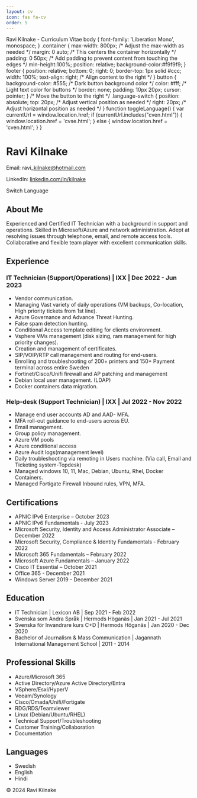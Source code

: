 ```yaml
---
layout: cv
icon: fas fa-cv
order: 5
---
```


  Ravi Kilnake - Curriculum Vitae body { font-family: 'Liberation Mono', monospace; } .container { max-width: 800px; /\* Adjust the max-width as needed \*/ margin: 0 auto; /\* This centers the container horizontally \*/ padding: 0 50px; /\* Add padding to prevent content from touching the edges \*/ min-height:100%; position: relative; background-color:#f9f9f9; } footer { position: relative; bottom: 0; right: 0; border-top: 1px solid #ccc; width: 100%; text-align: right; /\* Align content to the right \*/ } button { background-color: #555; /\* Dark button background color \*/ color: #fff; /\* Light text color for buttons \*/ border: none; padding: 10px 20px; cursor: pointer; } /\* Move the button to the right \*/ .language-switch { position: absolute; top: 20px; /\* Adjust vertical position as needed \*/ right: 20px; /\* Adjust horizontal position as needed \*/ } function toggleLanguage() { var currentUrl = window.location.href; if (currentUrl.includes("cven.html")) { window.location.href = 'cvse.html'; } else { window.location.href = 'cven.html'; } }

Ravi Kilnake
============

Email: ravi\_kilnake@hotmail.com

LinkedIn: [linkedin.com/in/kilnake](https://linkedin.com/in/kilnake)

Switch Language

About Me
--------

Experienced and Certified IT Technician with a background in support and operations. Skilled in Microsoft/Azure and network administration. Adept at resolving issues through telephone, email, and remote access tools. Collaborative and flexible team player with excellent communication skills.

Experience
----------

### IT Technician (Support/Operations) | IXX | Dec 2022 - Jun 2023

*   Vendor communication.
*   Managing Vast variety of daily operations (VM backups, Co-location, High priority tickets from 1st line).
*   Azure Governance and Advance Threat Hunting.
*   False spam detection hunting.
*   Conditional Access template editing for clients environment.
*   Vsphere VMs management (disk sizing, ram management for high priority changes).
*   Creation and management of certificates.
*   SIP/VOIP/RTP call management and routing for end-users.
*   Enrolling and troubleshooting of 200+ printers and 150+ Payment terminal across entire Sweden
*   Fortinet/Cisco/Unifi firewall and AP patching and management
*   Debian local user management. (LDAP)
*   Docker containers data migration.

### Help-desk (Support Technician) | IXX | Jul 2022 - Nov 2022

*   Manage end user accounts AD and AAD- MFA.
*   MFA roll-out guidance to end-users across EU.
*   Email management.
*   Group policy management.
*   Azure VM pools
*   Azure conditional access
*   Azure Audit logs(management level)
*   Daily troubleshooting via remoting in Users machine. (Via call, Email and Ticketing system-Topdesk)
*   Managed windows 10, 11, Mac, Debian, Ubuntu, Rhel, Docker Containers.
*   Managed Fortigate Firewall Inbound rules, VPN, MFA.

Certifications
--------------

*   APNIC IPv6 Enterprise – October 2023
*   APNIC IPv6 Fundamentals - July 2023
*   Microsoft Security, Identity and Access Administrator Associate – December 2022
*   Microsoft Security, Compliance & Identity Fundamentals - February 2022
*   Microsoft 365 Fundamentals – February 2022
*   Microsoft Azure Fundamentals – January 2022
*   Cisco IT Essential – October 2021
*   Office 365 - December 2021
*   Windows Server 2019 - December 2021

Education
---------

*   IT Technician | Lexicon AB | Sep 2021 - Feb 2022
*   Svenska som Andra Språk | Hermods Höganäs | Jan 2021 - Jul 2021
*   Svenska för Invandrare kurs C+D | Hermods Höganäs | Jan 2020 - Dec 2020
*   Bachelor of Journalism & Mass Communication | Jagannath International Management School | 2011 - 2014

Professional Skills
-------------------

*   Azure/Microsoft 365
*   Active Directory/Azure Active Directory/Entra
*   VSphere/Esxi/HyperV
*   Veeam/Synology
*   Cisco/Omada/Unifi/Fortigate
*   RDG/RDS/Teamviewer
*   Linux (Debian/Ubuntu/RHEL)
*   Technical Support/Troubleshooting
*   Customer Training/Collaboration
*   Documentation

Languages
---------

*   Swedish
*   English
*   Hindi

© 2024 Ravi Kilnake